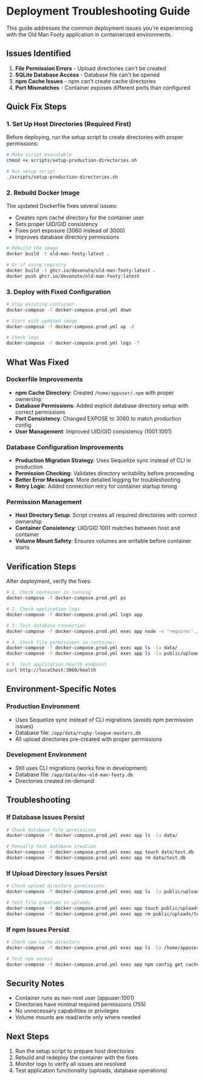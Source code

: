 # Deployment Troubleshooting Guide

This guide addresses the common deployment issues you're experiencing with the Old Man Footy application in containerized environments.

## Issues Identified

1. **File Permission Errors** - Upload directories can't be created
2. **SQLite Database Access** - Database file can't be opened  
3. **npm Cache Issues** - npm can't create cache directories
4. **Port Mismatches** - Container exposes different ports than configured

## Quick Fix Steps

### 1. Set Up Host Directories (Required First)

Before deploying, run the setup script to create directories with proper permissions:

```bash
# Make script executable
chmod +x scripts/setup-production-directories.sh

# Run setup script
./scripts/setup-production-directories.sh
```

### 2. Rebuild Docker Image

The updated Dockerfile fixes several issues:
- Creates npm cache directory for the container user
- Sets proper UID/GID consistency  
- Fixes port exposure (3060 instead of 3000)
- Improves database directory permissions

```bash
# Rebuild the image
docker build -t old-man-footy:latest .

# Or if using registry
docker build -t ghcr.io/devonuto/old-man-footy:latest .
docker push ghcr.io/devonuto/old-man-footy:latest
```

### 3. Deploy with Fixed Configuration

```bash
# Stop existing container
docker-compose -f docker-compose.prod.yml down

# Start with updated image
docker-compose -f docker-compose.prod.yml up -d

# Check logs
docker-compose -f docker-compose.prod.yml logs -f
```

## What Was Fixed

### Dockerfile Improvements
- **npm Cache Directory**: Created `/home/appuser/.npm` with proper ownership
- **Database Permissions**: Added explicit database directory setup with correct permissions
- **Port Consistency**: Changed EXPOSE to 3060 to match production config
- **User Management**: Improved UID/GID consistency (1001:1001)

### Database Configuration Improvements  
- **Production Migration Strategy**: Uses Sequelize sync instead of CLI in production
- **Permission Checking**: Validates directory writability before proceeding
- **Better Error Messages**: More detailed logging for troubleshooting
- **Retry Logic**: Added connection retry for container startup timing

### Permission Management
- **Host Directory Setup**: Script creates all required directories with correct ownership
- **Container Consistency**: UID/GID 1001 matches between host and container
- **Volume Mount Safety**: Ensures volumes are writable before container starts

## Verification Steps

After deployment, verify the fixes:

```bash
# 1. Check container is running
docker-compose -f docker-compose.prod.yml ps

# 2. Check application logs
docker-compose -f docker-compose.prod.yml logs app

# 3. Test database connection
docker-compose -f docker-compose.prod.yml exec app node -e "require('./config/database').testConnection()"

# 4. Check file permissions in container
docker-compose -f docker-compose.prod.yml exec app ls -la data/
docker-compose -f docker-compose.prod.yml exec app ls -la public/uploads/

# 5. Test application health endpoint
curl http://localhost:3060/health
```

## Environment-Specific Notes

### Production Environment
- Uses Sequelize sync instead of CLI migrations (avoids npm permission issues)
- Database file: `/app/data/rugby-league-masters.db`
- All upload directories pre-created with proper permissions

### Development Environment  
- Still uses CLI migrations (works fine in development)
- Database file: `/app/data/dev-old-man-footy.db`
- Directories created on-demand

## Troubleshooting

### If Database Issues Persist
```bash
# Check database file permissions
docker-compose -f docker-compose.prod.yml exec app ls -la data/

# Manually test database creation
docker-compose -f docker-compose.prod.yml exec app touch data/test.db
docker-compose -f docker-compose.prod.yml exec app rm data/test.db
```

### If Upload Directory Issues Persist
```bash
# Check upload directory permissions  
docker-compose -f docker-compose.prod.yml exec app ls -la public/uploads/

# Test file creation in uploads
docker-compose -f docker-compose.prod.yml exec app touch public/uploads/test.txt
docker-compose -f docker-compose.prod.yml exec app rm public/uploads/test.txt
```

### If npm Issues Persist
```bash
# Check npm cache directory
docker-compose -f docker-compose.prod.yml exec app ls -la /home/appuser/.npm/

# Test npm access
docker-compose -f docker-compose.prod.yml exec app npm config get cache
```

## Security Notes

- Container runs as non-root user (appuser:1001)
- Directories have minimal required permissions (755)
- No unnecessary capabilities or privileges
- Volume mounts are read/write only where needed

## Next Steps

1. Run the setup script to prepare host directories
2. Rebuild and redeploy the container with the fixes
3. Monitor logs to verify all issues are resolved
4. Test application functionality (uploads, database operations)